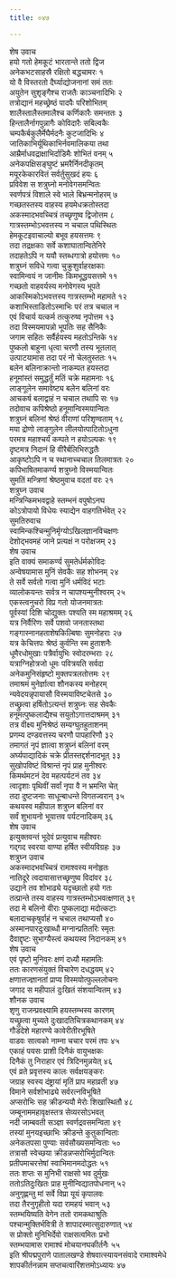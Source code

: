 ```yaml
---
title: ०४७

---
```

शेष उवाच  
हयो गतो हेमकूटं भारतान्ते ततो द्विज  
अनेकभटसाहस्रै रक्षितो बद्धचामरः १  
यो वै विस्तरतो दैर्घ्याद्योजनानां समं ततः  
अयुतेन सुशृङ्गैश्च राजतैः काञ्चनादिभिः २  
तत्रोद्यानं महच्छ्रेष्ठं पादपैः परिशोभितम्  
शालैस्तालैस्तमालैश्च कर्णिकारैः समन्ततः ३  
हिन्तालैर्नागपुन्नागैः कोविदारैः सबिल्वकैः  
चम्पकैर्बकुलैर्मेघैर्मदनैः कुटजादिभिः ४  
जातिकाभिर्यूथिकाभिर्नवमालिकया तथा  
आम्रैर्माधवद्राक्षाभिर्दाडिमैः शोभितं वनम् ५  
अनेकपक्षिसङ्घुष्टं भ्रमरैर्निनदीकृतम्  
मयूरकेकारवितं सर्वर्तुसुखदं हयः ६  
प्रविवेश स शत्रुघ्नो मनोवेगसमन्वितः  
स्वर्णपत्रं विशाले स्वे भाले बिभ्रन्मनोहरम् ७  
गच्छतस्तस्य वाहस्य हयमेधक्रतोस्तदा  
अकस्मादभवच्चित्रं तच्छृणुष्व द्विजोत्तम ८  
गात्रस्तम्भोऽभवत्तस्य न चचाल पथिस्थितः  
हेमकूटइवाचाल्यो बभूव हयसत्तमः ९  
तदा तद्रक्षकाः सर्वे कशाघातान्वितेनिरे  
तदाहतेऽपि न ययौ स्तब्धगात्रो हयोत्तमः १०  
शत्रुघ्नं सविधे गत्वा चुक्रुशुर्वाहरक्षकाः  
स्वामिन्वयं न जानीमः किमभूद्धयसत्तमे ११  
गच्छतो वाहवर्यस्य मनोवेगस्य भूपते  
आकस्मिकोऽभवत्तस्य गात्रस्तम्भो महामते १२  
कशाभिस्ताडितोऽस्माभिः परं तत्र चचाल न  
एवं विचार्य यत्कर्म तत्कुरुष्व नृपोत्तम १३  
तदा विस्मयमापन्नो भूपतिः सह सैनिकैः  
जगाम सहितः सर्वैर्हयस्य महतोऽन्तिके १४  
पुष्कलो बाहुना धृत्वा चरणौ तस्य भूतलात्  
उत्पाटयामास तदा परं नो चेलतुस्ततः १५  
बलेन बलिनाक्रान्तो नाकम्पत हयस्तदा  
हनूमांस्तं समुद्धर्तुं मतिं चक्रे महामनाः १६  
लाङ्गूलेन समावेष्ट्य बलेन बलिनां वरः  
आचकर्ष बलाद्वाहं न चचाल तथापि सः १७  
तदोवाच कपिश्रेष्ठो हनूमान्विस्मयान्वितः  
शत्रुघ्नं बलिनां श्रेष्ठं वीराणां परिशृण्वताम् १८  
मया द्रोणो लाङ्गुलेन लीलयोत्पाटितोऽधुना  
परमत्र महाश्चर्यं कम्पते न हयोऽल्पकः १९  
दृष्टमत्र निदानं हि वीरैर्बलिभिरुद्धतैः  
आकृष्टोऽपि न च स्थानाच्चचाल तिलमात्रतः २०  
कपिभाषितमाकर्ण्य शत्रुघ्नो विस्मयान्वितः  
सुमतिं मन्त्रिणां श्रेष्ठमुवाच वदतां वरः २१  
शत्रुघ्न उवाच  
मन्त्रिन्किमभवद्वाहे स्तम्भनं वपुषोऽनघ  
कोऽत्रोपायो विधेयः स्याद्येन वाहगतिर्भवेत् २२  
सुमतिरुवाच  
स्वामिन्कश्चिन्मुनिर्मृग्योऽखिलज्ञानविचक्षणः  
देशोद्भवमहं जाने प्रत्यक्षं न परोक्षजम् २३  
शेष उवाच  
इति वाक्यं समाकर्ण्य सुमतेर्धर्मकोविदः  
अन्वेषयामास मुनिं सेवकैः सह शोभनम् २४  
ते सर्वे सर्वतो गत्वा मुनिं धर्मविदं भटाः  
व्यालोकयन्तः सर्वत्र न चापश्यन्मुनीश्वरम् २५  
एकस्त्वनुचरो विप्र गतो योजनमात्रतः  
पूर्वस्यां दिशि चोद्युक्तः पश्यति स्म महाश्रमम् २६  
यत्र निर्वैरिणः सर्वे पशवो जनतास्तथा  
गङ्गास्नानहताशेषकिल्बिषाः सुमनोहराः २७  
यत्र केचित्तपः श्रेष्ठं कुर्वन्ति स्म हुताशनैः  
धूमैरधोमुखाः पत्रैर्वायुभिः स्वोदरम्भराः २८  
यत्राग्निहोत्रजो धूमः पवित्रयति सर्वदा  
अनेकमुनिसंहृष्टो मुक्तपत्रलतोत्तमः २९  
तमाश्रमं मुनेर्ज्ञात्वा शौनकस्य मनोहरम्  
न्यवेदयन्नृपायासौ विस्मयाविष्टचेतसे ३०  
तच्छ्रुत्वा हर्षितोऽत्यन्तं शत्रुघ्नः सह सेवकैः  
हनूमत्पुष्कलाद्यैश्च सयुतोऽगात्तदाश्रमम् ३१  
तत्र वीक्ष्य मुनिश्रेष्ठं सम्यग्घुतहुताशनम्  
प्रणम्य दण्डवत्तस्य चरणौ पापहारिणौ ३२  
तमागतं नृपं ज्ञात्वा शत्रुघ्नं बलिनां वरम्  
अर्घ्यपाद्यादिकं चक्रे प्रीतस्तद्दर्शनादभूत् ३३  
सुखोपविष्टं विश्रान्तं नृपं प्राह मुनीश्वरः  
किमर्थमटनं देव महत्पर्यटनं तव ३४  
त्वादृशाः पृथिवीं सर्वां नृपा वै न भ्रमन्ति चेत्  
तदा दुष्टजनाः साधून्बाधन्ते विगतज्वरान् ३५  
कथयस्व महीपाल शत्रुघ्न बलिनां वर  
सर्वं शुभायनो भूयात्तव पर्यटनादिकम् ३६  
शेष उवाच  
इत्युक्तवन्तं भूदेवं प्रत्युवाच महीश्वरः  
गद्गद स्वरया वाण्या हर्षित स्वीयविग्रहः ३७  
शत्रुघ्न उवाच  
अकस्मादभवच्चित्रं रामाश्वस्य मनोहृतः  
नातिदूरे त्वदावासात्तच्छृणुष्व विदांवर ३८  
उद्याने तव शोभाढ्ये यदृच्छातो हयो गतः  
तत्प्रान्ते तस्य वाहस्य गात्रस्तम्भोऽभवत्क्षणात् ३९  
तदा मे बलिनो वीराः पुष्कलाद्या मदोत्कटाः  
बलादाचकृषुर्वाहं न चचाल तथाप्यसौ ४०  
अस्मानपारदुःखाब्धौ मग्नान्प्रतितरिः स्मृतः  
दैवाद्दृष्टः सुभाग्यैस्त्वं कथयस्व निदानकम् ४१  
शेष उवाच  
एवं पृष्टो मुनिवरः क्षणं दध्यौ महामतिः  
ततः कारणसंयुक्तं विचारेण दधद्धयम् ४२  
क्षणात्तज्ज्ञानतां प्राप्य विस्मयोत्फुल्ललोचनः  
जगाद स महीपालं दुःखितं संशयान्वितम् ४३  
शौनक उवाच  
शृणु राजन्प्रवक्ष्यामि हयस्तम्भस्य कारणम्  
यच्छ्रुत्वा मुच्यते दुःखादतिचित्रकथानकम् ४४  
गौडदेशे महारण्ये कावेरीतीरभूषिते  
वाडवः सात्वको नाम्ना चचार परमं तपः ४५  
एकाहं पयसः प्राशी दिनैकं वायुभक्षकः  
दिनैकं तु निराहार एवं त्रिदिनमुन्नयेत् ४६  
एवं व्रते प्रवृत्तस्य कालः सर्वक्षयङ्करः  
जग्राह स्वस्य दंष्ट्रायां मृतिं प्राप महाव्रती ४७  
विमाने सर्वशोभाढ्ये सर्वरत्नविभूषिते  
अप्सरोभिः सह क्रीडन्ययौ मेरोः शिखास्थितौ ४८  
जम्बूनाममहावृक्षस्तत्र सेव्यरसोऽभवत्  
नदी जाम्बवती सञ्ज्ञा स्वर्णद्रवसमन्विता ४९  
तस्यां मुनयइच्छाभिः क्रीडन्ते कुतुकान्विताः  
अनेकतपसा पुण्याः सर्वसौख्यसमन्विताः ५०  
तत्रासौ स्वेच्छया क्रीडन्नप्सरोभिर्मुदान्वितः  
प्रतीपमाचरत्तेषां स्वाभिमानमदोद्धतः ५१  
ततः शप्तः स मुनिभी राक्षसो भव दुर्मुखः  
ततोऽतिदुःखितः प्राह मुनीन्विद्यातपोधनान् ५२  
अनुगृह्णन्तु मां सर्वे विप्रा यूयं कृपालवः  
तदा तैरनुगृहीतो यदा रामहयं भवान् ५३  
स्तम्भयिष्यति वेगेन ततो रामकथाश्रुतिः  
पश्चान्मुक्तिर्भवित्री ते शापादस्मात्सुदारुणात् ५४  
स प्रोक्तो मुनिभिर्देवो राक्षसत्वमितः प्रभो  
स्तम्भयामास रामाश्वं मोचयानघकीर्तनैः ५५  
इति श्रीपद्मपुराणे पातालखण्डे शेषवात्स्यायनसंवादे रामाश्वमेधे  
शापकीर्तनन्नाम सप्तचत्वारिंशत्तमोऽध्यायः ४७